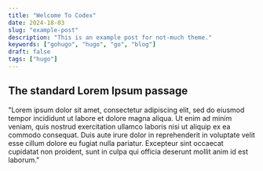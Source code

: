 ```yaml
---
title: "Welcome To Codex"
date: 2024-18-03
slug: "example-post"
description: "This is an example post for not-much theme."
keywords: ["gohugo", "hugo", "go", "blog"]
draft: false
tags: ["hugo"]
---
```


## The standard Lorem Ipsum passage

"Lorem ipsum dolor sit amet, consectetur adipiscing elit, sed do eiusmod tempor incididunt ut labore et dolore magna aliqua. Ut enim ad minim veniam, quis nostrud exercitation ullamco laboris nisi ut aliquip ex ea commodo consequat. Duis aute irure dolor in reprehenderit in voluptate velit esse cillum dolore eu fugiat nulla pariatur. Excepteur sint occaecat cupidatat non proident, sunt in culpa qui officia deserunt mollit anim id est laborum."